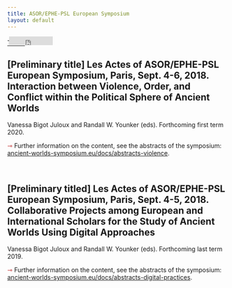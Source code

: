 ```yaml
---
title: ASOR/EPHE-PSL European Symposium
layout: default
---
```

<div class="social">
  <span class="twitter">
  <!--<a href="https://twitter.com/share?ref_src=twsrc%5Etfw" class="twitter-share-button" data-show-count="false">Tweet</a><script async src="https://platform.twitter.com/widgets.js" charset="utf-8"></script>-->
    <a href="http://twitter.com/share" class="twitter-share-button" data-url="https://vbigot-juloux.github.io/ane-research-humanities/docs/CyberResearch-vol2">Tweet</a>
		<script>!function(d,s,id){var js,fjs=d.getElementsByTagName(s)[0],p=/^http:/.test(d.location)?'http':'https';if(!d.getElementById(id)){js=d.createElement(s);js.id=id;js.src=p+'://platform.twitter.com/widgets.js';fjs.parentNode.insertBefore(js,fjs);}}(document, 'script', 'twitter-wjs');</script>
  </span>
  <span class="Facebook">
<iframe src="https://www.facebook.com/plugins/like.php?href=https://vbigot-juloux.github.io/ane-research-humanities/docs/CyberResearch-vol2&amp;show_faces=false&amp;layout=button_count" scrolling="no" frameborder="0" style="height: 20px; width: 100px; margin-left: -40px" allowTransparency="true"></iframe>
</span>
 </div>
 
<h2> [Preliminary title] Les Actes of ASOR/EPHE-PSL European Symposium, Paris, Sept. 4-6, 2018. Interaction between Violence, Order, and Conflict within the Political Sphere of Ancient Worlds</h2>
Vanessa Bigot Juloux and Randall W. Younker (eds). Forthcoming first term 2020.<br />

<p><span style="color:#b30000; font-size: 14px">&#8702;</span> Further information on the content, see the abstracts of the symposium: <br /><a href="http://ancient-worlds-symposium.eu/docs/abstracts-violence" blank="_blank">ancient-worlds-symposium.eu/docs/abstracts-violence</a>.</p>
<br />
<h2> [Preliminary titled] Les Actes of ASOR/EPHE-PSL European Symposium, Paris, Sept. 4-5, 2018. Collaborative Projects among European and International Scholars for the Study of Ancient Worlds Using Digital Approaches</h2>
Vanessa Bigot Juloux and Randall W. Younker (eds). Forthcoming last term 2019.<br />

<p style="padding-bottom: 200px"><span style="color:#b30000; font-size: 14px">&#8702;</span> Further information on the content, see the abstracts of the symposium:<br /> <a href="http://ancient-worlds-symposium.eu/docs/abstracts-digital-practices" blank="_blank">ancient-worlds-symposium.eu/docs/abstracts-digital-practices</a>.</p>
